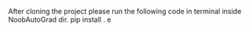 After cloning the project please run the following code in terminal inside NoobAutoGrad dir.
pip install . e
